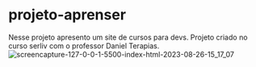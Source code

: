 # projeto-aprenser
Nesse projeto apresento um site de cursos para devs. Projeto criado no curso serliv com o professor Daniel Terapias. 
![screencapture-127-0-0-1-5500-index-html-2023-08-26-15_17_07](https://github.com/jose35info/projeto-aprenser/assets/98706762/8656fafd-3c4c-4d3b-95a8-c81f0a27cc34)
